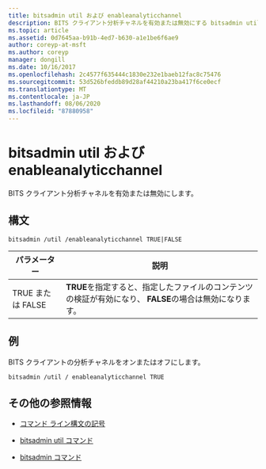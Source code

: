 ```yaml
---
title: bitsadmin util および enableanalyticchannel
description: BITS クライアント分析チャネルを有効または無効にする bitsadmin util および enableanalytics のチャネルコマンドのリファレンス記事です。
ms.topic: article
ms.assetid: 0d7645aa-b91b-4ed7-b630-a1e1be6f6ae9
author: coreyp-at-msft
ms.author: coreyp
manager: dongill
ms.date: 10/16/2017
ms.openlocfilehash: 2c4577f635444c1830e232e1baeb12fac8c75476
ms.sourcegitcommit: 53d526bfeddb89d28af44210a23ba417f6ce0ecf
ms.translationtype: MT
ms.contentlocale: ja-JP
ms.lasthandoff: 08/06/2020
ms.locfileid: "87880958"
---
```

# <a name="bitsadmin-util-and-enableanalyticchannel"></a>bitsadmin util および enableanalyticchannel

BITS クライアント分析チャネルを有効または無効にします。

## <a name="syntax"></a>構文

```
bitsadmin /util /enableanalyticchannel TRUE|FALSE
```

| パラメーター | 説明 |
| --------- | ---------- |
| TRUE または FALSE | **TRUE**を指定すると、指定したファイルのコンテンツの検証が有効になり、 **FALSE**の場合は無効になります。 |

## <a name="examples"></a>例

BITS クライアントの分析チャネルをオンまたはオフにします。

```
bitsadmin /util / enableanalyticchannel TRUE
```

## <a name="additional-references"></a>その他の参照情報

- [コマンド ライン構文の記号](command-line-syntax-key.md)

- [bitsadmin util コマンド](bitsadmin-util.md)

- [bitsadmin コマンド](bitsadmin.md)
